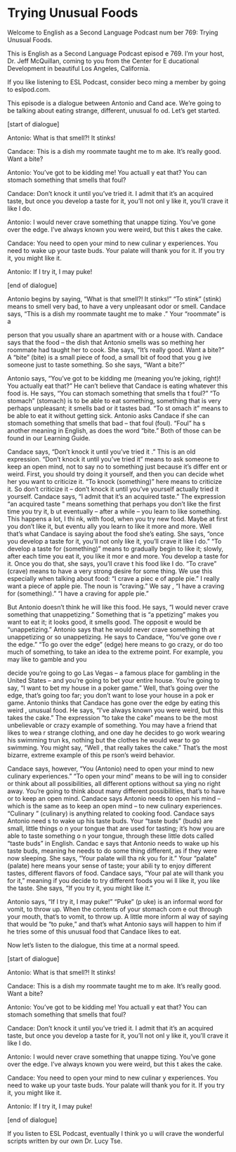 # Trying Unusual Foods

Welcome to English as a Second Language Podcast num ber 769: Trying Unusual Foods.

This is English as a Second Language Podcast episod e 769.  I’m your host, Dr. Jeff McQuillan, coming to you from the Center for E ducational Development in beautiful Los Angeles, California.

If you like listening to ESL Podcast, consider beco ming a member by going to eslpod.com.

This episode is a dialogue between Antonio and Cand ace.  We’re going to be talking about eating strange, different, unusual fo od.  Let’s get started.

[start of dialogue]

Antonio:  What is that smell?!  It stinks!

Candace:  This is a dish my roommate taught me to m ake.  It’s really good. Want a bite?

Antonio:  You’ve got to be kidding me!  You actuall y eat that?  You can stomach something that smells that foul?

Candace:  Don’t knock it until you’ve tried it.  I admit that it’s an acquired taste, but once you develop a taste for it, you’ll not onl y like it, you’ll crave it like I do.

Antonio:  I would never crave something that unappe tizing.  You’ve gone over the edge.  I’ve always known you were weird, but this t akes the cake.

Candace:  You need to open your mind to new culinar y experiences.  You need to wake up your taste buds.  Your palate will thank  you for it.  If you try it, you might like it.

Antonio:  If I try it, I may puke!

[end of dialogue]

Antonio begins by saying, “What is that smell?!  It  stinks!”  “To stink” (stink) means to smell very bad, to have a very unpleasant odor or smell.  Candace says, “This is a dish my roommate taught me to make .”  Your “roommate” is a

person that you usually share an apartment with or a house with.  Candace says that the food – the dish that Antonio smells was so mething her roommate had taught her to cook.  She says, “It’s really good.  Want a bite?”  A “bite” (bite) is a small piece of food, a small bit of food that you g ive someone just to taste something.  So she says, “Want a bite?”

Antonio says, “You’ve got to be kidding me (meaning  you’re joking, right)!  You actually eat that?”  He can’t believe that Candace is eating whatever this food is. He says, “You can stomach something that smells tha t foul?”  “To stomach” (stomach) is to be able to eat something, something  that is very perhaps unpleasant; it smells bad or it tastes bad.  “To st omach it” means to be able to eat it without getting sick.  Antonio asks Candace if she can stomach something that smells that bad – that foul (foul).  “Foul” ha s another meaning in English, as does the word “bite.”  Both of those can be found in our Learning Guide.

Candace says, “Don’t knock it until you’ve tried it .”  This is an old expression. “Don’t knock it until you’ve tried it” means to ask  someone to keep an open mind, not to say no to something just because it’s differ ent or weird.  First, you should try doing it yourself, and then you can decide whet her you want to criticize it.  “To knock (something)” here means to criticize it.  So don’t criticize it – don’t knock it until you’ve yourself actually tried it yourself.  Candace says, “I admit that it’s an acquired taste.”  The expression “an acquired taste ” means something that perhaps you don’t like the first time you try it, b ut eventually – after a while – you learn to like something.  This happens a lot, I thi nk, with food, when you try new food.  Maybe at first you don’t like it, but eventu ally you learn to like it more and more.  Well that’s what Candace is saying about the  food she’s eating.  She says, “once you develop a taste for it, you’ll not only like it, you’ll crave it like I do.”  “To develop a taste for (something)” means to  gradually begin to like it; slowly, after each time you eat it, you like it mor e and more.  You develop a taste for it.  Once you do that, she says, you’ll crave t his food like I do.  “To crave” (crave) means to have a very strong desire for some thing.  We use this especially when talking about food: “I crave a piec e of apple pie.”  I really want a piece of apple pie.  The noun is “craving.”  We say , “I have a craving for (something).”  “I have a craving for apple pie.”

But Antonio doesn’t think he will like this food.  He says, “I would never crave something that unappetizing.”  Something that is “a ppetizing” makes you want to eat it; it looks good, it smells good.  The opposit e would be “unappetizing.” Antonio says that he would never crave something th at unappetizing or so unappetizing.  He says to Candace, “You’ve gone ove r the edge.”  “To go over the edge” (edge) here means to go crazy, or do too much of something, to take an idea to the extreme point.  For example, you may  like to gamble and you

decide you’re going to go Las Vegas – a famous place for gambling in the United States – and you’re going to bet your entire house.   You’re going to say, “I want to bet my house in a poker game.”  Well, that’s going over the edge, that’s going too far; you don’t want to lose your house in a pok er game.  Antonio thinks that Candace has gone over the edge by eating this weird , unusual food.  He says, “I’ve always known you were weird, but this takes the cake.”  The expression “to take the cake” means to be the most unbelievable or  crazy example of something.  You may have a friend that likes to wea r strange clothing, and one day he decides to go work wearing his swimming trun ks, nothing but the clothes he would wear to go swimming.  You might say, “Well , that really takes the cake.” That’s the most bizarre, extreme example of this pe rson’s weird behavior.

Candace says, however, “You (Antonio) need to open your mind to new culinary experiences.”  “To open your mind” means to be will ing to consider or think about all possibilities, all different options without sa ying no right away.  You’re going to think about many different possibilities, that’s to  have or to keep an open mind. Candace says Antonio needs to open his mind – which  is the same as to keep an open mind – to new culinary experiences.  “Culinary ” (culinary) is anything related to cooking food.  Candace says Antonio need s to wake up his taste buds. Your “taste buds” (buds) are small, little things o n your tongue that are used for tasting; it’s how you are able to taste something o n your tongue, through these little dots called “taste buds” in English.  Candac e says that Antonio needs to wake up his taste buds, meaning he needs to do some thing different, as if they were now sleeping.  She says, “Your palate will tha nk you for it.”  Your “palate” (palate) here means your sense of taste; your abili ty to enjoy different tastes, different flavors of food.  Candace says, “Your pal ate will thank you for it,” meaning if you decide to try different foods you wi ll like it, you like the taste.  She says, “If you try it, you might like it.”

Antonio says, “If I try it, I may puke!”  “Puke” (p uke) is an informal word for vomit, to throw up.  When the contents of your stomach com e out through your mouth, that’s to vomit, to throw up.  A little more inform al way of saying that would be “to puke,” and that’s what Antonio says will happen to him if he tries some of this unusual food that Candace likes to eat.

Now let’s listen to the dialogue, this time at a normal speed.

[start of dialogue]

Antonio:  What is that smell?!  It stinks!

Candace:  This is a dish my roommate taught me to m ake.  It’s really good. Want a bite?

Antonio:  You’ve got to be kidding me!  You actuall y eat that?  You can stomach something that smells that foul?

Candace:  Don’t knock it until you’ve tried it.  I admit that it’s an acquired taste, but once you develop a taste for it, you’ll not onl y like it, you’ll crave it like I do.

Antonio:  I would never crave something that unappe tizing.  You’ve gone over the edge.  I’ve always known you were weird, but this t akes the cake.

Candace:  You need to open your mind to new culinar y experiences.  You need to wake up your taste buds.  Your palate will thank  you for it.  If you try it, you might like it.

Antonio:  If I try it, I may puke!

[end of dialogue]

If you listen to ESL Podcast, eventually I think yo u will crave the wonderful scripts written by our own Dr. Lucy Tse.





